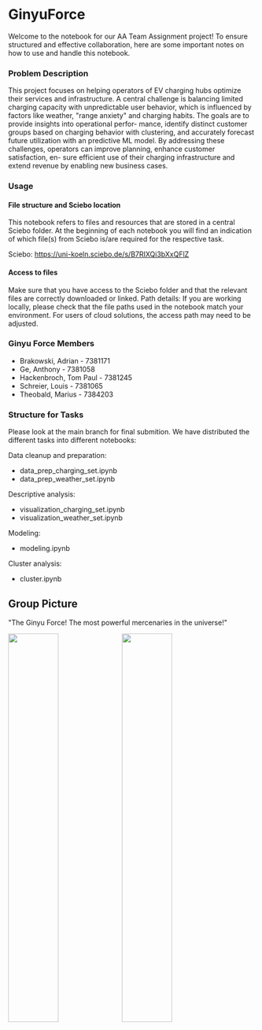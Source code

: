# GinyuForce

Welcome to the notebook for our AA Team Assignment project! To ensure structured and effective collaboration, here are some important notes on how to use and handle this notebook.

### Problem Description

This project focuses on helping operators of EV charging hubs optimize their
services and infrastructure. A central challenge is balancing limited charging capacity
with unpredictable user behavior, which is influenced by factors like weather, "range
anxiety" and charging habits. The goals are to provide insights into operational perfor-
mance, identify distinct customer groups based on charging behavior with clustering,
and accurately forecast future utilization with an predictive ML model. By addressing
these challenges, operators can improve planning, enhance customer satisfaction, en-
sure efficient use of their charging infrastructure and extend revenue by enabling new
business cases.

### Usage

#### File structure and Sciebo location

This notebook refers to files and resources that are stored in a central Sciebo folder. At the beginning of each notebook you will find an indication of which file(s) from Sciebo is/are required for the respective task.

Sciebo: https://uni-koeln.sciebo.de/s/B7RIXQi3bXxQFlZ

#### Access to files
Make sure that you have access to the Sciebo folder and that the relevant files are correctly downloaded or linked.
Path details: If you are working locally, please check that the file paths used in the notebook match your environment. For users of cloud solutions, the access path may need to be adjusted.

### Ginyu Force Members

- Brakowski, Adrian - 7381171
- Ge, Anthony - 7381058
- Hackenbroch, Tom Paul - 7381245
- Schreier, Louis - 7381065
- Theobald, Marius - 7384203

### Structure for Tasks
Please look at the main branch for final submition. We have distributed the different tasks into different notebooks:

Data cleanup and preparation:
- data_prep_charging_set.ipynb
- data_prep_weather_set.ipynb

Descriptive analysis:
- visualization_charging_set.ipynb
- visualization_weather_set.ipynb

Modeling:
- modeling.ipynb 

Cluster analysis:
- cluster.ipynb

## Group Picture
"The Ginyu Force! The most powerful mercenaries in the universe!"
<p float="left">
  <img src="https://github.com/user-attachments/assets/fb413fb5-69b4-48b7-b640-2aa242f20314" width="45%" />
  <img src="https://github.com/user-attachments/assets/959f5ab6-2737-40ed-9283-522037668500" width="45%" />
</p>

